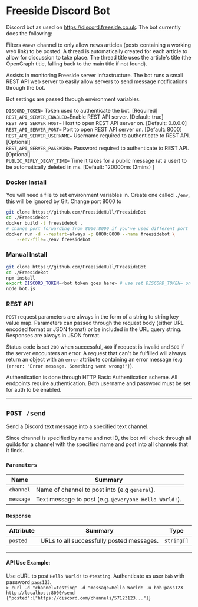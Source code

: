 # Freeside Discord Bot
Discord bot as used on https://discord.freeside.co.uk. The bot currently does
the following:

Filters `#news` channel to only allow news articles (posts containing a working
web link) to be posted. A thread is automatically created for each article to
allow for discussion to take place. The thread title uses the article's
title (the OpenGraph title, falling back to the main title if not found).

Assists in monitoring Freeside server infrastructure. The bot runs a small REST
API web server to easily allow servers to send message notifications through the
bot.

Bot settings are passed through environment variables.

`DISCORD_TOKEN=` Token used to authenticate the bot. [Required]  
`REST_API_SERVER_ENABLED=`Enable REST API server.
[Default: true]  
`REST_API_SERVER_HOST=` Host to open REST API server on.
[Default: 0.0.0.0]  
`REST_API_SERVER_PORT=` Port to open REST API server on.
[Default: 8000]  
`REST_API_SERVER_USERNAME=` Username required to authenticate to REST API. 
[Optional]  
`REST_API_SERVER_PASSWORD=` Password required to authenticate to REST API.
[Optional]  
`PUBLIC_REPLY_DECAY_TIME=` Time it takes for a public message (at a user) to be
automatically deleted in ms.
[Default: 120000ms (2mins) ]

### Docker Install
You will need a file to set environment variables in. Create one called `./env`,
 this will be ignored by Git. Change port 8000 to 
```sh
git clone https://github.com/FreesideHull/FreesideBot
cd ./FreesideBot
docker build -t freesidebot .
# change port forwarding from 8000:8000 if you've used different port
docker run -d --restart=always -p 8000:8000 --name freesidebot \
    --env-file=./env freesidebot
```

### Manual Install
```sh
git clone https://github.com/FreesideHull/FreesideBot
cd ./FreesideBot
npm install
export DISCORD_TOKEN=<bot token goes here> # use set DISCORD_TOKEN= on Windows
node bot.js
```

### REST API
`POST` request parameters are always in the form of a string to string key value
map. Parameters can passed through the request body (either URL encoded format
or JSON format) or be included in the URL query string. Responses are always in
JSON format.

Status code is set `200` when successful, `400` if request is invalid and `500`
if the server encounters an error. A request that can't be fulfilled will
always return an object with an `error` attribute containing an error message
(e.g `{error: "Error message. Something went wrong!"}`).

Authentication is done through HTTP Basic Authentication scheme. All endpoints
require authentication. Both username and password must be set for auth to be
enabled.
***
## `POST /send`
Send a Discord text message into a specified text channel. 

Since channel is specified by name and not ID, the bot will check through all
guilds for a channel with the specified name and post into all channels that it
finds.

### `Parameters`

| Name      | Summary                                               |
|-----------|-------------------------------------------------------|
| `channel` | Name of channel to post into (e.g `general`).         |
| `message` | Text message to post (e.g. `@everyone Hello World!`). |

### `Response`
| Attribute | Summary                                   | Type       |
|-----------|-------------------------------------------|------------|
| `posted`  | URLs to all successfully posted messages. | `string[]` |
***

#### API Use Example:
Use cURL to post `Hello World!` to `#testing`. Authenticate as user `bob` with
password `pass123`\.  
`> curl -d "channel=testing" -d "message=Hello World! -u bob:pass123
http://localhost:8000/send`  
`{"posted":["https://discord.com/channels/57123123..."]}`
